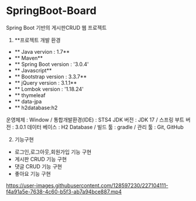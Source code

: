# SpringBoot-Board
Spring Boot 기반의 게시판CRUD 웹 프로젝트 

1. **프로젝트 개발 환경
- ** Java vervion : 1.7**
- ** Maven**
- ** Spring Boot version : '3.0.4'
- ** Javascript**
- ** Bootstrap version : 3.3.7**
- ** jQuery version :  3.1.1**
- ** Lombok version : '1.18.24'
- ** thymeleaf
- ** data-jpa
- ** h2database:h2

운영체제 : Window / 통합개발환경(IDE) : STS4
JDK 버전 : JDK 17 / 스프링 부트 버전 : 3.0.1
데이터 베이스 : H2 Database / 빌드 툴 : gradle / 관리 툴 : Git, GitHub

2. 기능구현
- 로그인,로그아웃,회원가입 기능 구현 
- 게시판 CRUD 기능 구현
- 댓글 CRUD 기능 구현 
- 좋아요 기능 구현 


https://user-images.githubusercontent.com/128597230/227104111-f4a91a5e-7638-4c60-b5f3-ab7a94bce887.mp4

